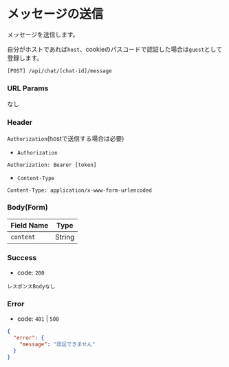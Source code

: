 # メッセージの送信

メッセージを送信します。

自分がホストであれば`host`、cookieのパスコードで認証した場合は`guest`として登録します。

```
[POST] /api/chat/[chat-id]/message
```

### URL Params

なし

### Header

`Authorization`(hostで送信する場合は必要)

- `Authorization`

```text
Authorization: Bearer [token]
```

- `Content-Type`

```text
Content-Type: application/x-www-form-urlencoded
```

### Body(Form)

| Field Name | Type   | 
|------------|--------|
| `content`  | String |

### Success

- code: `200`

```text
レスポンスBodyなし
```

### Error

- code: `401` | `500`

```json
{
  "error": {
    "message": "認証できません"
  }
}
```
